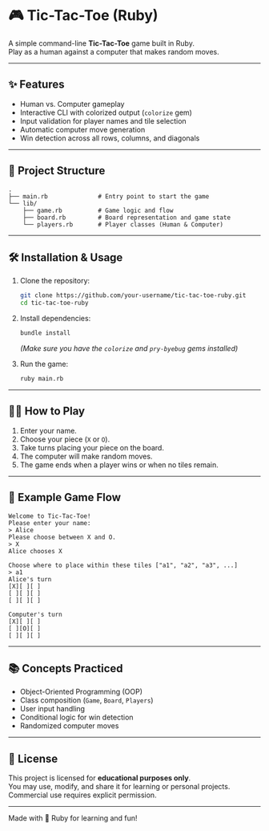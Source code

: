 # 🎮 Tic-Tac-Toe (Ruby)

A simple command-line **Tic-Tac-Toe** game built in Ruby.  
Play as a human against a computer that makes random moves.

---

## ✨ Features

- Human vs. Computer gameplay
- Interactive CLI with colorized output (`colorize` gem)
- Input validation for player names and tile selection
- Automatic computer move generation
- Win detection across all rows, columns, and diagonals

---

## 📂 Project Structure

```
.
├── main.rb              # Entry point to start the game
└── lib/
    ├── game.rb          # Game logic and flow
    ├── board.rb         # Board representation and game state
    └── players.rb       # Player classes (Human & Computer)
```

---

## 🛠 Installation & Usage

1. Clone the repository:
   ```bash
   git clone https://github.com/your-username/tic-tac-toe-ruby.git
   cd tic-tac-toe-ruby
   ```

2. Install dependencies:
   ```bash
   bundle install
   ```
   *(Make sure you have the `colorize` and `pry-byebug` gems installed)*

3. Run the game:
   ```bash
   ruby main.rb
   ```

---

## 🧑‍💻 How to Play

1. Enter your name.
2. Choose your piece (`X` or `O`).
3. Take turns placing your piece on the board.
4. The computer will make random moves.
5. The game ends when a player wins or when no tiles remain.

---

## 📜 Example Game Flow

```
Welcome to Tic-Tac-Toe!
Please enter your name:
> Alice
Please choose between X and O.
> X
Alice chooses X

Choose where to place within these tiles ["a1", "a2", "a3", ...]
> a1
Alice's turn
[X][ ][ ]
[ ][ ][ ]
[ ][ ][ ]

Computer's turn
[X][ ][ ]
[ ][O][ ]
[ ][ ][ ]
```

---

## 📚 Concepts Practiced

- Object-Oriented Programming (OOP)
- Class composition (`Game`, `Board`, `Players`)
- User input handling
- Conditional logic for win detection
- Randomized computer moves

---

## 📄 License

This project is licensed for **educational purposes only**.  
You may use, modify, and share it for learning or personal projects.  
Commercial use requires explicit permission.

---

Made with 💎 Ruby for learning and fun!
